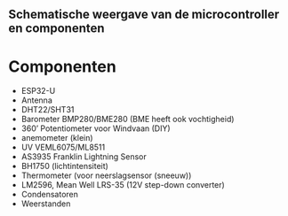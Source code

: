 ## Schematische weergave van de microcontroller en componenten  
# Componenten  
* ESP32-U
* Antenna
* DHT22/SHT31
* Barometer BMP280/BME280 (BME heeft ook vochtigheid)
* 360’ Potentiometer voor Windvaan (DIY)
* anemometer (klein)
* UV VEML6075/ML8511
* AS3935 Franklin Lightning Sensor
* BH1750 (lichtintensiteit)
* Thermometer (voor neerslagsensor (sneeuw))
* LM2596, Mean Well LRS-35 (12V step-down converter)
* Condensatoren
* Weerstanden

